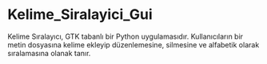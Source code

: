 # Kelime_Siralayici_Gui
Kelime Sıralayıcı, GTK tabanlı bir Python uygulamasıdır. Kullanıcıların bir metin dosyasına kelime ekleyip düzenlemesine, silmesine ve alfabetik olarak sıralamasına olanak tanır.
